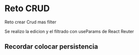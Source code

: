 # Reto CRUD

Reto crear Crud mas filter

Se realizo la edicion y el filtrado con useParams de React Reuter

## Recordar colocar persistencia



